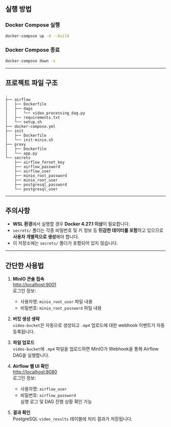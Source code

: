## 실행 방법

### Docker Compose 실행
```bash
docker-compose up -d --build
```

### Docker Compose 종료
```bash
docker-compose down -v
```

---

## 프로젝트 파일 구조

```
.
├── airflow
│   ├── Dockerfile
│   ├── dags
│   │   └── video_processing_dag.py
│   ├── requirements.txt
│   └── setup.sh
├── docker-compose.yml
├── init
│   ├── Dockerfile
│   └── init-minio.sh
├── proxy
│   ├── Dockerfile
│   └── app.py
└── secrets
    ├── airflow_fernet_key
    ├── airflow_password
    ├── airflow_user
    ├── minio_root_password
    ├── minio_root_user
    ├── postgresql_password
    └── postgresql_user
```

---

## 주의사항

- **WSL 환경**에서 실행할 경우 **Docker 4.27.1 이상**이 필요합니다.
- `secrets/` 폴더는 각종 비밀번호 및 키 정보 등 **민감한 데이터를 포함**하고 있으므로 **사용자 개별적으로 생성**해야 합니다.
- 이 저장소에는 `secrets/` 폴더가 포함되어 있지 않습니다.

---

## 간단한 사용법

1. **MinIO 콘솔 접속**  
   [http://localhost:9001](http://localhost:9001)  
   로그인 정보:  
   - 사용자명: `minio_root_user` 파일 내용  
   - 비밀번호: `minio_root_password` 파일 내용

2. **버킷 생성 생략**  
   `video-bucket`은 자동으로 생성되고 `.mp4` 업로드에 대한 webhook 이벤트가 자동 등록됩니다.

3. **파일 업로드**  
   `video-bucket`에 `.mp4` 파일을 업로드하면 MinIO가 Webhook을 통해 Airflow DAG을 실행합니다.

4. **Airflow 웹 UI 확인**  
   [http://localhost:8080](http://localhost:8080)  
   로그인 정보:  
   - 사용자명: `airflow_user`  
   - 비밀번호: `airflow_password`  
   실행 로그 및 DAG 진행 상황 확인 가능

5. **결과 확인**  
   PostgreSQL `video_results` 테이블에 처리 결과가 저장됩니다.
